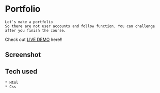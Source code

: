 # Portfolio

```
Let’s make a portfolio
So there are not user accounts and follow function. You can challenge after you finish the course.
```
Check out [LIVE DEMO](https://Portfolio.annieahmad.repl.co) here!!
## Screenshot 



## Tech used
```
* Html
* Css

```

